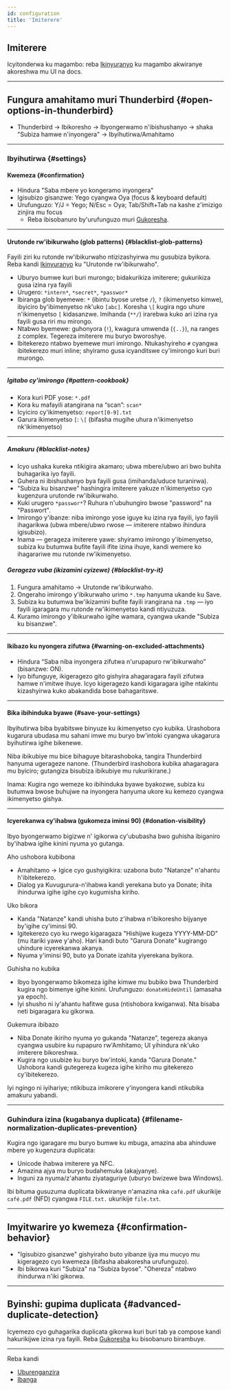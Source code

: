 ```yaml
---
id: configuration
title: 'Imiterere'
---
```


## Imiterere

Icyitonderwa ku magambo: reba [Ikinyuranyo](glossary) ku magambo akwiranye akoreshwa mu UI na docs.

---

## Fungura amahitamo muri Thunderbird {#open-options-in-thunderbird}

- Thunderbird → Ibikoresho → Ibyongerwamo n'ibishushanyo → shaka "Subiza hamwe n'inyongera" → Ibyihutirwa/Amahitamo

---

### Ibyihutirwa {#settings}

#### Kwemeza {#confirmation}

- Hindura "Saba mbere yo kongeramo inyongera"
- Igisubizo gisanzwe: Yego cyangwa Oya (focus & keyboard default)
- Urufunguzo: Y/J = Yego; N/Esc = Oya; Tab/Shift+Tab na kashe z'imizigo zinjira mu focus
  - Reba ibisobanuro by'urufunguzo muri [Gukoresha](usage#keyboard-shortcuts).

---

#### Urutonde rw'ibikurwaho (glob patterns) {#blacklist-glob-patterns}

Fayili ziri ku rutonde rw'ibikurwaho ntizizashyirwa mu gusubiza byikora. Reba kandi [Ikinyuranyo](glossary) ku "Urutonde rw'ibikurwaho".

- Uburyo bumwe kuri buri murongo; bidakurikiza imiterere; gukurikiza gusa izina rya fayili
- Urugero: `*intern*`, `*secret*`, `*passwor*`
- Ibiranga glob byemewe: `*` (ibintu byose uretse `/`), `?` (ikimenyetso kimwe), ibyiciro by'ibimenyetso nk'uko `[abc]`. Koresha `\[` kugira ngo uhure n'ikimenyetso `[` kidasanzwe. Imihanda (`**/`) irarebwa kuko ari izina rya fayili gusa riri mu mirongo.
- Ntabwo byemewe: guhonyora (`!`), kwagura umwenda (`{..}`), na ranges z complex. Tegereza imiterere mu buryo bworoshye.
- Ibitekerezo ntabwo byemewe muri imirongo. Ntukashyireho `#` cyangwa ibitekerezo muri inline; shyiramo gusa icyanditswe cy'imirongo kuri buri murongo.

---

##### Igitabo cy'imirongo {#pattern-cookbook}

- Kora kuri PDF yose: `*.pdf`
- Kora ku mafayili atangirana na “scan”: `scan*`
- Icyiciro cy'ikimenyetso: `report[0-9].txt`
- Garura ikimenyetso `[`: `\[` (bifasha mugihe uhura n'ikimenyetso nk'ikimenyetso)

---

##### Amakuru {#blacklist-notes}

- Icyo ushaka kureka ntikigira akamaro; ubwa mbere/ubwo ari bwo buhita buhagarika iyo fayili.
- Guhera ni ibishushanyo bya fayili gusa (imihanda/uduce turanirwa).
- "Subiza ku bisanzwe" hashingira imiterere yakuze n'ikimenyetso cyo kugenzura urutonde rw'ibikurwaho.
- Kuki urugero `*passwor*`? Ruhura n'ubuhungiro bwose "password" na "Passwort".
- Imirongo y'ibanze: niba imirongo yose iguye ku izina rya fayili, iyo fayili ihagarikwa (ubwa mbere/ubwo rwose — imiterere ntabwo ihindura igisubizo).
- Inama — gerageza imiterere yawe: shyiramo imirongo y'ibimenyetso, subiza ku butumwa bufite fayili ifite izina ihuye, kandi wemere ko ihagarariwe mu rutonde rw'ikimenyetso.

##### Gerageza vuba (ikizamini cyizewe) {#blacklist-try-it}

1. Fungura amahitamo → Urutonde rw'ibikurwaho.
2. Ongeraho imirongo y'ibikurwaho urimo `*.tmp` hanyuma ukande ku Save.
3. Subiza ku butumwa bw'ikizamini bufite fayili irangirana na `.tmp` — iyo fayili igaragara mu rutonde rw'ikimenyetso kandi ntiyuzuza.
4. Kuramo imirongo y'ibikurwaho igihe wamara, cyangwa ukande "Subiza ku bisanzwe".

---

#### Ikibazo ku nyongera zifutwa {#warning-on-excluded-attachments}

- Hindura “Saba niba inyongera zifutwa n'urupapuro rw'ibikurwaho” (bisanzwe: ON).
- Iyo bifunguye, ikigeragezo gito gishyira ahagaragara fayili zifutwa hamwe n'imitwe ihuye. Icyo kigeragezo kandi kigaragara igihe ntakintu kizashyirwa kuko abakandida bose bahagaritswe.

---

#### Bika ibihinduka byawe {#save-your-settings}

Ibyihutirwa biba byabitswe binyuze ku ikimenyetso cyo kubika. Urashobora kugarura ubudasa mu sahani imwe mu buryo bw'intoki cyangwa ukagarura byihutirwa igihe bikenewe.

Niba ibikubiye mu bice bihaguye bitarashoboka, tangira Thunderbird hanyuma ugerageze nanone. (Thunderbird irashobora kubika ahagaragara mu byiciro; gutangiza bisubiza ibikubiye mu rukurikirane.)

Inama: Kugira ngo wemeze ko ibihinduka byawe byakozwe, subiza ku butumwa bwose buhujwe na inyongera hanyuma ukore ku kemezo cyangwa ikimenyetso gishya.

---

#### Icyerekanwa cy'ihabwa (gukomeza iminsi 90) {#donation-visibility}

Ibyo byongerwamo bigizwe n' igikorwa cy'ububasha bwo guhisha ibiganiro by'ihabwa igihe kinini nyuma yo gutanga.

Aho ushobora kubibona

- Amahitamo → Igice cyo gushyigikira: uzabona buto "Natanze" n'ahantu h'ibitekerezo.
- Dialog ya Kuvugurura-n'ihabwa kandi yerekana buto ya Donate; ihita ihindurwa igihe igihe cyo kugumisha kiriho.

Uko bikora

- Kanda "Natanze" kandi uhisha buto z'ihabwa n'ibikoresho bijyanye by'igihe cy'iminsi 90.
- Igitekerezo cyo ku rwego kigaragaza "Hishijwe kugeza YYYY-MM-DD" (mu itariki yawe y'aho). Hari kandi buto "Garura Donate" kugirango uhindure icyerekanwa akanya.
- Nyuma y'iminsi 90, buto ya Donate izahita yiyerekana byikora.

Guhisha no kubika

- Ibyo byongerwamo bikomeza igihe kimwe mu bubiko bwa Thunderbird kugira ngo bimenye igihe kinini. Urufunguzo: `donateHideUntil` (amasaha ya epoch).
- Iyi shusho ni iy'ahantu hafitwe gusa (ntishobora kwiganwa). Nta bisaba neti bigaragara ku gikorwa.

Gukemura ibibazo

- Niba Donate ikiriho nyuma yo gukanda "Natanze", tegereza akanya cyangwa usubire ku rupapuro rw'Amhitamo; UI yihindura nk'uko imiterere bikoreshwa.
- Kugira ngo usubize ku buryo bw'intoki, kanda "Garura Donate." Ushobora kandi gutegereza kugeza igihe kiriho mu gitekerezo cy'ibitekerezo.

Iyi ngingo ni iyihariye; ntikibuza imikorere y'inyongera kandi ntikubika amakuru yabandi.

---

### Guhindura izina (kugabanya duplicata) {#filename-normalization-duplicates-prevention}

Kugira ngo igaragare mu buryo bumwe ku mbuga, amazina aba ahinduwe mbere yo kugenzura duplicata:

- Unicode ihabwa imiterere ya NFC.
- Amazina ajya mu buryo budahemuka (akajyanye).
- Inguni za nyuma/z'ahantu ziyataguriye (uburyo bwizewe bwa Windows).

Ibi bituma gusuzuma duplicata bikwiranye n'amazina nka `café.pdf` ukurikije `café.pdf` (NFD) cyangwa `FILE.txt.` ukurikije `file.txt`.

---

## Imyitwarire yo kwemeza {#confirmation-behavior}

- "Igisubizo gisanzwe" gishyiraho buto yibanze ijya mu mucyo mu kigeragezo cyo kwemeza (ibifasha abakoresha urufunguzo).
- Ibi bikorwa kuri "Subiza" na "Subiza byose". "Ohereza" ntabwo ihindurwa n'iki gikorwa.

---

## Byinshi: gupima duplicata {#advanced-duplicate-detection}

Icyemezo cyo guhagarika duplicata gikorwa kuri buri tab ya compose kandi hakurikijwe izina rya fayili. Reba [Gukoresha](usage#behavior-details) ku bisobanuro birambuye.

---

Reba kandi

- [Uburenganzira](permissions)
- [Ibanga](privacy)
